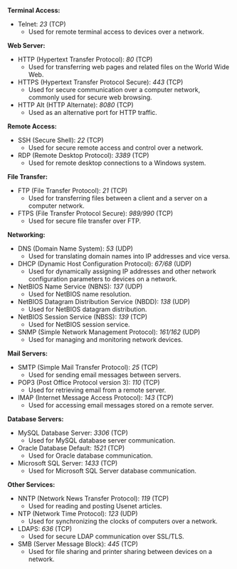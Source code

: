 **Terminal Access:**
- Telnet: _23_ (TCP)
  - Used for remote terminal access to devices over a network.

**Web Server:**
- HTTP (Hypertext Transfer Protocol): _80_ (TCP)
  - Used for transferring web pages and related files on the World Wide Web.
- HTTPS (Hypertext Transfer Protocol Secure): _443_ (TCP)
  - Used for secure communication over a computer network, commonly used for secure web browsing.
- HTTP Alt (HTTP Alternate): _8080_ (TCP)
  - Used as an alternative port for HTTP traffic.

**Remote Access:**
- SSH (Secure Shell): _22_ (TCP)
  - Used for secure remote access and control over a network.
- RDP (Remote Desktop Protocol): _3389_ (TCP)
  - Used for remote desktop connections to a Windows system.

**File Transfer:**
- FTP (File Transfer Protocol): _21_ (TCP)
  - Used for transferring files between a client and a server on a computer network.
- FTPS (File Transfer Protocol Secure): _989/990_ (TCP)
  - Used for secure file transfer over FTP.

**Networking:**
- DNS (Domain Name System): _53_ (UDP)
  - Used for translating domain names into IP addresses and vice versa.
- DHCP (Dynamic Host Configuration Protocol): _67/68_ (UDP)
  - Used for dynamically assigning IP addresses and other network configuration parameters to devices on a network.
- NetBIOS Name Service (NBNS): _137_ (UDP)
  - Used for NetBIOS name resolution.
- NetBIOS Datagram Distribution Service (NBDD): _138_ (UDP)
  - Used for NetBIOS datagram distribution.
- NetBIOS Session Service (NBSS): _139_ (TCP)
  - Used for NetBIOS session service.
- SNMP (Simple Network Management Protocol): _161/162_ (UDP)
  - Used for managing and monitoring network devices.

**Mail Servers:**
- SMTP (Simple Mail Transfer Protocol): _25_ (TCP)
  - Used for sending email messages between servers.
- POP3 (Post Office Protocol version 3): _110_ (TCP)
  - Used for retrieving email from a remote server.
- IMAP (Internet Message Access Protocol): _143_ (TCP)
  - Used for accessing email messages stored on a remote server.

**Database Servers:**
- MySQL Database Server: _3306_ (TCP)
  - Used for MySQL database server communication.
- Oracle Database Default: _1521_ (TCP)
  - Used for Oracle database communication.
- Microsoft SQL Server: _1433_ (TCP)
  - Used for Microsoft SQL Server database communication.

**Other Services:**
- NNTP (Network News Transfer Protocol): _119_ (TCP)
  - Used for reading and posting Usenet articles.
- NTP (Network Time Protocol): _123_ (UDP)
  - Used for synchronizing the clocks of computers over a network.
- LDAPS: _636_ (TCP)
  - Used for secure LDAP communication over SSL/TLS.
- SMB (Server Message Block): _445_ (TCP)
  - Used for file sharing and printer sharing between devices on a network.
